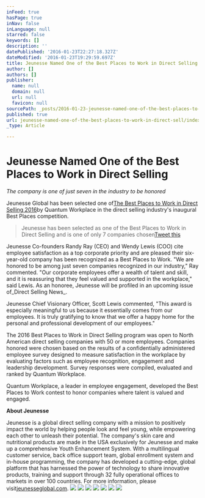 ```yaml
---
inFeed: true
hasPage: true
inNav: false
inLanguage: null
starred: false
keywords: []
description: ''
datePublished: '2016-01-23T22:27:18.327Z'
dateModified: '2016-01-23T19:29:59.697Z'
title: Jeunesse Named One of the Best Places to Work in Direct Selling
author: []
authors: []
publisher:
  name: null
  domain: null
  url: null
  favicon: null
sourcePath: _posts/2016-01-23-jeunesse-named-one-of-the-best-places-to-work-in-direct-sell.md
published: true
url: jeunesse-named-one-of-the-best-places-to-work-in-direct-sell/index.html
_type: Article

---
```

# **Jeunesse Named One of the Best Places to Work in Direct Selling**

_The company is one of just seven in the industry to be honored_

Jeunesse Global has been selected one of[The Best Places to Work in Direct Selling 2016][0]by Quantum Workplace in the direct selling industry's inaugural Best Places competition.

> Jeunesse has been selected as one of the Best Places to Work in Direct Selling and is one of only 7 companies chosen[Tweet this][1]

Jeunesse Co-founders Randy Ray (CEO) and Wendy Lewis (COO) cite employee satisfaction as a top corporate priority and are pleased their six-year-old company has been recognized as a Best Places to Work. "We are honored to be among just seven companies recognized in our industry," Ray commented. "Our corporate employees offer a wealth of talent and skill, and it is reassuring that they feel valued and supported in the workplace," said Lewis. As an honoree, Jeunesse will be profiled in an upcoming issue of_Direct Selling News_.

Jeunesse Chief Visionary Officer, Scott Lewis commented, "This award is especially meaningful to us because it essentially comes from our employees. It is truly gratifying to know that we offer a happy home for the personal and professional development of our employees."

The 2016 Best Places to Work in Direct Selling program was open to North American direct selling companies with 50 or more employees. Companies honored were chosen based on the results of a confidentially administered employee survey designed to measure satisfaction in the workplace by evaluating factors such as employee recognition, engagement and leadership development. Survey responses were compiled, evaluated and ranked by Quantum Workplace.

Quantum Workplace, a leader in employee engagement, developed the Best Places to Work contest to honor companies where talent is valued and engaged.

**About Jeunesse**

Jeunesse is a global direct selling company with a mission to positively impact the world by helping people look and feel young, while empowering each other to unleash their potential. The company's skin care and nutritional products are made in the USA exclusively for Jeunesse and make up a comprehensive Youth Enhancement System. With a multilingual customer service, back office support team, global enrollment system and in-house programming, the company has developed a cutting-edge, global platform that has harnessed the power of technology to share innovative products, training and support through 32 fully operational offices to markets in over 100 countries. For more information, please visit[jeunesseglobal.com][2].
![](https://the-grid-user-content.s3-us-west-2.amazonaws.com/c5c3589a-9164-4b53-be2a-4853f9fa14bc.jpg)
![](https://the-grid-user-content.s3-us-west-2.amazonaws.com/6a5d8ee9-8909-4b4f-8f62-0f078b83b798.jpg)
![](https://the-grid-user-content.s3-us-west-2.amazonaws.com/080dba5c-e9cc-4a71-af88-09fc221c69ec.jpg)
![](https://the-grid-user-content.s3-us-west-2.amazonaws.com/e9fdf62b-687f-42ea-8bf9-22ed79356800.jpg)
![](https://the-grid-user-content.s3-us-west-2.amazonaws.com/b03bc462-6ee9-4478-8153-90db559987cb.jpg)
![](https://the-grid-user-content.s3-us-west-2.amazonaws.com/9338367c-1fc3-4dde-ad35-55183c519a33.jpg)
![](https://the-grid-user-content.s3-us-west-2.amazonaws.com/bae8f35f-7b15-4f89-b5e8-c81cff63fc4f.jpg)

[0]: http://cts.businesswire.com/ct/CT?id=smartlink&url=http%3A%2F%2Fdirectsellingnews.com%2Findex.php%2Fview%2Fdirect_selling_news_announces_the_2016_best_places_to_work_in_direct_sellin%23.Vp2G5srQAT&esheet=51265175&newsitemid=20160122005989&lan=en-US&anchor=The+Best+Places+to+Work+in+Direct+Selling+2016&index=1&md5=c763876eee7ed34e53641e1c5e23a22d
[1]: http://www.businesswire.com/news/home/20160122005989/en/Jeunesse-Named-Places-Work-Direct-Selling
[2]: http://cts.businesswire.com/ct/CT?id=smartlink&url=http%3A%2F%2Fwww.jeunessehq.com&esheet=51265175&newsitemid=20160122005989&lan=en-US&anchor=jeunesseglobal.com&index=2&md5=75f917f889cb9f05b73970c035463f5e
